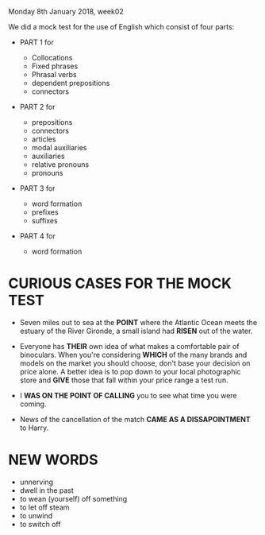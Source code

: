 Monday 8th January 2018, week02

We did a mock test for the use of English which consist of four parts:

* PART 1 for
  * Collocations
  * Fixed phrases
  * Phrasal verbs
  * dependent prepositions
  * connectors

* PART 2 for 
  * prepositions 
  * connectors
  * articles
  * modal auxiliaries 
  * auxiliaries
  * relative pronouns
  * pronouns 

* PART 3 for
  * word formation
  * prefixes
  * suffixes

* PART 4 for
  * word formation


# CURIOUS CASES FOR THE MOCK TEST

* Seven miles out to sea at the **POINT** where the Atlantic Ocean 
meets the estuary of the River Gironde, a small island had **RISEN** out of the water.

* Everyone has **THEIR** own idea of what makes a comfortable pair of binoculars.
When you're considering **WHICH** of the many brands and models on the market
you should choose, don't base your decision on price alone. 
A better idea is to pop down to your local photographic store and 
**GIVE** those that fall within your price range a test run.

* I **WAS ON THE POINT OF CALLING** you to see what time you were coming.

* News of the cancellation of the match **CAME AS A DISSAPOINTMENT** to Harry.


# NEW WORDS

* unnerving
* dwell in the past
* to wean (yourself) off something
* to let off steam
* to unwind
* to switch off


